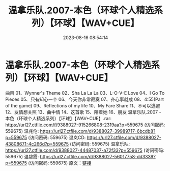 ﻿---
title: 温拿乐队.2007-本色（环球个人精选系列）【环球】【WAV+CUE】
date: 2023-08-16 08:54:14
categories: WAV车载音乐、镜像
tags: 华语中文
---
# 温拿乐队.2007-本色（环球个人精选系列）【环球】【WAV+CUE】

曲目
01、Wynner's Theme
02、Sha La La La
03、L-O-V-E Love
04、I Go To Pieces
05、只有知心一个
06、今天你非常寂寞
07、齐心事就成
08、4:55(Part of the game)
09、Reflections of my life
10、My Fare Share
11、不可以逃避
12、友情想关照
13、曲中情
14、这首歌
15、陪着她
16、朋友
温拿乐队.2007 - 本色（环球个人精选系列）【环球】【WAV+CUE】.rar: https://url27.ctfile.com/f/9388027-915266808-2319aa?p=559675
(访问密码: 559675)
温兆伦: https://url27.ctfile.com/d/9388027-39989717-6bcdb8?p=559675
(访问密码: 559675)
温岚CD: https://url27.ctfile.com/d/9388027-43808671-4c266d?p=559675
(访问密码: 559675)
温拿乐队: https://url27.ctfile.com/d/9388027-44487037-a72f33?p=559675
(访问密码: 559675)
温碧霞: https://url27.ctfile.com/d/9388027-56017758-dd3339?p=559675
(访问密码: 559675)
原文：[链接](https://blog.sina.com.cn/s/blog_1647c7e760103134o.html)